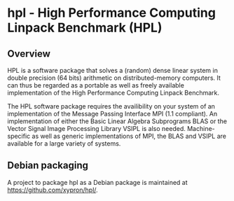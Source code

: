 # hpl - High Performance Computing Linpack Benchmark (HPL)

## Overview

HPL is a software package that solves a (random) dense linear
system  in   double  precision  (64   bits)   arithmetic   on 
distributed-memory  computers.   It can thus be regarded as a
portable as well as  freely  available implementation  of the
High Performance Computing Linpack Benchmark.

The  HPL  software  package requires the availibility on your
system of an implementation of the  Message Passing Interface
MPI  (1.1 compliant).  An  implementation of either the Basic
Linear Algebra Subprograms  BLAS  or the  Vector Signal Image
Processing Library VSIPL is also needed.  Machine-specific as
well as generic implementations of MPI, the  BLAS  and  VSIPL
are available for a large variety of systems.

## Debian packaging

A project to package hpl as a Debian package is maintained at
https://github.com/xypron/hpl/.

